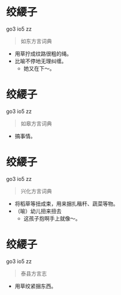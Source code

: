 # 绞䌁子
go3 io5 zz
> 如东方言词典
- 用草拧成纹路很粗的绳。
- 比喻不停地无理纠缠。
  - 她又在下～。

# 绞䌁子
go3 io5 zz
> 如皋方言词典
- 搞事情。

# 绞䌁子
go3 io5 zz
> 兴化方言词典
- 将稻草等扭成束，用来捆扎稭秆、蔬菜等物。
- （喻）幼儿扭来扭去
  - 这孩子抱啊手上就像～。

# 绞䌁子
go3 io5 zz
> 泰县方言志
- 用草绞紧捆东西。
